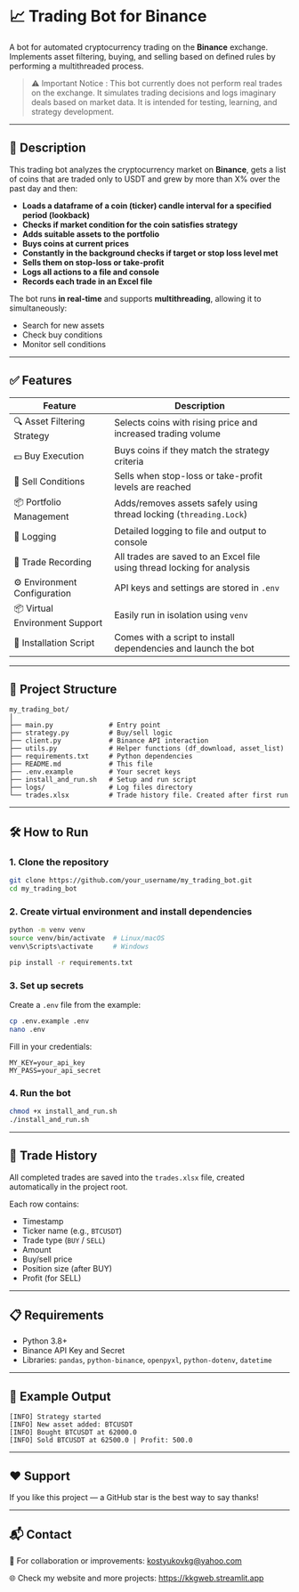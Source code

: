 # 📈 Trading Bot for Binance

A bot for automated cryptocurrency trading on the **Binance** exchange.
Implements asset filtering, buying, and selling based on defined rules by performing a multithreaded process.

>⚠️ Important Notice : This bot currently does not perform real trades on the exchange. 
It simulates trading decisions and logs imaginary deals based on market data. 
It is intended for testing, learning, and strategy development.

---

## 🧠 Description

This trading bot analyzes the cryptocurrency market on **Binance**, gets a list 
of coins that are traded only to USDT and grew by more than X% over the past day
and then:
- **Loads a dataframe of a coin (ticker) candle interval for a 
specified period (lookback)**
- **Checks if market condition for the coin satisfies strategy**
- **Adds suitable assets to the portfolio**
- **Buys coins at current prices**
- **Constantly in the background checks if target or stop loss level met**
- **Sells them on stop-loss or take-profit**
- **Logs all actions to a file and console**
- **Records each trade in an Excel file**

The bot runs **in real-time** and supports **multithreading**, allowing it to simultaneously:
- Search for new assets
- Check buy conditions
- Monitor sell conditions

---

## ✅ Features

| Feature | Description                                                        |
|--------|--------------------------------------------------------------------|
| 🔍 Asset Filtering Strategy | Selects coins with rising price and increased trading volume       |
| 💵 Buy Execution | Buys coins if they match the strategy criteria                     |
| 🚨 Sell Conditions | Sells when stop-loss or take-profit levels are reached             |
| 📦 Portfolio Management | Adds/removes assets safely using thread locking (`threading.Lock`) |
| 📁 Logging | Detailed logging to file and output to console                     |
| 📎 Trade Recording | All trades are saved to an Excel file using thread locking for analysis                |
| ⚙️ Environment Configuration | API keys and settings are stored in `.env`                         |
| 📦 Virtual Environment Support | Easily run in isolation using `venv`                               |
| 🚀 Installation Script | Comes with a script to install dependencies and launch the bot     |

---

## 🧩 Project Structure

```
my_trading_bot/
│
├── main.py              # Entry point
├── strategy.py          # Buy/sell logic
├── client.py            # Binance API interaction
├── utils.py             # Helper functions (df_download, asset_list)
├── requirements.txt     # Python dependencies
├── README.md            # This file
├── .env.example         # Your secret keys
├── install_and_run.sh   # Setup and run script
├── logs/                # Log files directory
└── trades.xlsx          # Trade history file. Created after first run
```

---

## 🛠️ How to Run

### 1. Clone the repository

```bash
git clone https://github.com/your_username/my_trading_bot.git
cd my_trading_bot
```

### 2. Create virtual environment and install dependencies

```bash
python -m venv venv
source venv/bin/activate  # Linux/macOS
venv\Scripts\activate     # Windows

pip install -r requirements.txt
```

### 3. Set up secrets

Create a `.env` file from the example:

```bash
cp .env.example .env
nano .env
```

Fill in your credentials:

```
MY_KEY=your_api_key
MY_PASS=your_api_secret
```

### 4. Run the bot

```bash
chmod +x install_and_run.sh
./install_and_run.sh
```

---

## 📄 Trade History

All completed trades are saved into the `trades.xlsx` file, created automatically in the project root.

Each row contains:
- Timestamp
- Ticker name (e.g., `BTCUSDT`)
- Trade type (`BUY` / `SELL`)
- Amount
- Buy/sell price
- Position size (after BUY)
- Profit (for SELL)

---

## 📋 Requirements

- Python 3.8+
- Binance API Key and Secret
- Libraries: `pandas`, `python-binance`, `openpyxl`, `python-dotenv`, `datetime`

---

## 📌 Example Output

```
[INFO] Strategy started
[INFO] New asset added: BTCUSDT
[INFO] Bought BTCUSDT at 62000.0
[INFO] Sold BTCUSDT at 62500.0 | Profit: 500.0
```

---

## ❤️ Support

If you like this project — a GitHub star is the best way to say thanks!

---

## 📬 Contact

📧 For collaboration or improvements:
kostyukovkg@yahoo.com

🌐 Check my website and more projects:
https://kkgweb.streamlit.app
